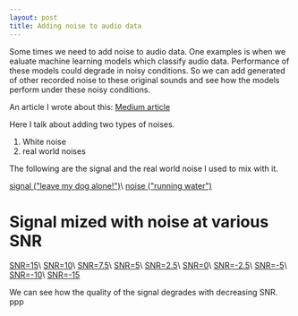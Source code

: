 ```yaml
---
layout: post
title: Adding noise to audio data
---
```


Some times we need to add noise to audio data. One examples is when we ealuate machine learning models 
which classify audio data. Performance of these models could degrade in noisy conditions. So we can add 
generated of other recorded noise to these original sounds and see how the models perform under these noisy conditions.

An article I wrote about this: 
[Medium article](https://medium.com/@lnw8px/adding-noise-to-audio-clips-5d8cee24ccb8)

Here I talk about adding two types of noises.
1. White noise
2. real world noises

The following are the signal and the real world noise I used to mix with it.

[signal ("leave my dog alone!")](/audio/mixing_noise/signal.wav)\\
[noise ("running water")](/audio/mixing_noise/noise.wav)

# Signal mized with noise at various SNR
[SNR=15](/audio/mixing_noise/signal_noise_SNR=30.wav)\\
[SNR=10](/audio/mixing_noise/signal_noise_SNR=20.wav)\\
[SNR=7.5](/audio/mixing_noise/signal_noise_SNR=15.wav)\\
[SNR=5](/audio/mixing_noise/signal_noise_SNR=10.wav)\\
[SNR=2.5](/audio/mixing_noise/signal_noise_SNR=5.wav)\\
[SNR=0](/audio/mixing_noise/signal_noise_SNR=0.wav)\\
[SNR=-2.5](/audio/mixing_noise/signal_noise_SNR=-5.wav)\\
[SNR=-5](/audio/mixing_noise/signal_noise_SNR=-10.wav)\\
[SNR=-10](/audio/mixing_noise/signal_noise_SNR=-20.wav)\\
[SNR=-15](/audio/mixing_noise/signal_noise_SNR=-30.wav)


We can see how the quality of the signal degrades with decreasing SNR.
ppp




